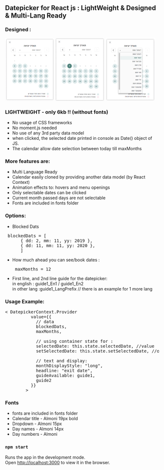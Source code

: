 ## Datepicker for React js : LightWeight & Designed & Multi-Lang Ready

### Designed :

<div style="display: inline;">
<img width="32%" src="./design/datepicker.png" />
<img width="32%" src="./design/hover-selected.png" />
<img width="32%" src="./design/dropdown.png" />
</div>

### LIGHTWEIGHT - only 6kb !! (without fonts)

- No usage of CSS frameworks
- No moment.js needed
- No use of any 3rd party data model
- when clicked, the selected date printed in console as Date() object of JS.
- The calendar allow date selection between today till maxMonths

### More features are:

- Multi Language Ready
- Calendar easily cloned by providing another data model (by React Context)
- Animation effects to: hovers and menu openings
- Only selectable dates can be clicked
- Current month passed days are not selectable
- Fonts are included in fonts folder

### Options:

- Blocked Dats
<pre>
 blockedDats = [
      { dd: 2, mm: 11, yy: 2019 },
      { dd: 11, mm: 11, yy: 2020 },
      ]
</pre>
- How much ahead you can see/book dates : <pre> maxMonths = 12 </pre>
- First line, and 2nd line guide for the datepicker: </br>
  in english : guide1_En1 / guide1_En2 </br>
  in other lang :guide1_LangPrefix // there is an example for 1 more lang </br>

### Usage Example:

<pre>
< DatepickerContext.Provider
          value={{
            // data
            blockedDats,
            maxMonths,

            // using container state for : 
            selectedDate: this.state.selectedDate, //value
            setSelectedDate: this.state.setSelectedDate, //onChange
            
            // text and display:
            monthDisplayStyle: "long",
            headline: "exit date",
            guideAvailable: guide1,
            guide2
          }}
        >
</pre>

### Fonts

- fonts are included in fonts folder
- Calendar title - Almoni 19px bold
- Dropdown - Almoni 15px
- Day names - Almoni 14px
- Day numbers - Almoni

### `npm start`

Runs the app in the development mode.<br>
Open [http://localhost:3000](http://localhost:3000) to view it in the browser.
